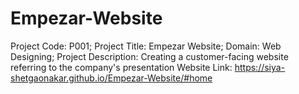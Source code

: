 # Empezar-Website
Project Code: P001; 
Project Title: Empezar Website; 
Domain: Web Designing; 
Project Description: Creating a customer-facing website referring to the company's presentation
Website Link: https://siya-shetgaonakar.github.io/Empezar-Website/#home
